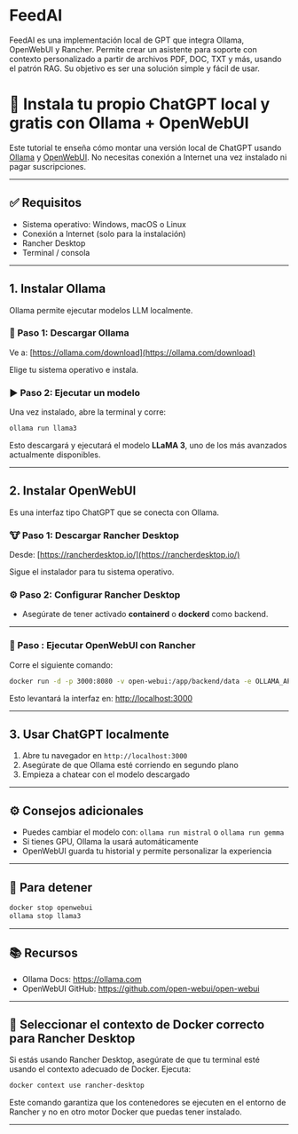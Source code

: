 # FeedAI
FeedAI es una implementación local de GPT que integra Ollama, OpenWebUI y Rancher. Permite crear un asistente para soporte con contexto personalizado a partir de archivos PDF, DOC, TXT y más, usando el patrón RAG. Su objetivo es ser una solución simple y fácil de usar.



# 🧠 Instala tu propio ChatGPT local y gratis con Ollama + OpenWebUI

Este tutorial te enseña cómo montar una versión local de ChatGPT usando [Ollama](https://ollama.com/) y [OpenWebUI](https://github.com/open-webui/open-webui). No necesitas conexión a Internet una vez instalado ni pagar suscripciones.

---

## ✅ Requisitos

- Sistema operativo: Windows, macOS o Linux
- Conexión a Internet (solo para la instalación)
- Rancher Desktop
- Terminal / consola

---

## 1. Instalar Ollama

Ollama permite ejecutar modelos LLM localmente.

### 🔽 Paso 1: Descargar Ollama

Ve a: [https://ollama.com/download](https://ollama.com/download)

Elige tu sistema operativo e instala.

### ▶️ Paso 2: Ejecutar un modelo

Una vez instalado, abre la terminal y corre:

```bash
ollama run llama3
```

Esto descargará y ejecutará el modelo **LLaMA 3**, uno de los más avanzados actualmente disponibles.

---

## 2. Instalar OpenWebUI

Es una interfaz tipo ChatGPT que se conecta con Ollama.

### 🐮 Paso 1: Descargar Rancher Desktop

Desde: [https://rancherdesktop.io/](https://rancherdesktop.io/)

Sigue el instalador para tu sistema operativo.

### ⚙️ Paso 2: Configurar Rancher Desktop

- Asegúrate de tener activado **containerd** o **dockerd** como backend.

---

### 🚀 Paso : Ejecutar OpenWebUI con Rancher

Corre el siguiente comando:

```bash
docker run -d -p 3000:8080 -v open-webui:/app/backend/data -e OLLAMA_API_BASE_URL=http://host.docker.internal:11434 --name open-webui   --restart always ghcr.io/open-webui/pen-webui:main
```

Esto levantará la interfaz en: [http://localhost:3000](http://localhost:3000)

---

## 3. Usar ChatGPT localmente

1. Abre tu navegador en `http://localhost:3000`
2. Asegúrate de que Ollama esté corriendo en segundo plano
3. Empieza a chatear con el modelo descargado

---

## ⚙️ Consejos adicionales

- Puedes cambiar el modelo con: `ollama run mistral` o `ollama run gemma`
- Si tienes GPU, Ollama la usará automáticamente
- OpenWebUI guarda tu historial y permite personalizar la experiencia

---

## 🧼 Para detener

```bash
docker stop openwebui
ollama stop llama3
```

---

## 📚 Recursos

- Ollama Docs: https://ollama.com
- OpenWebUI GitHub: https://github.com/open-webui/open-webui

---

## 🧭 Seleccionar el contexto de Docker correcto para Rancher Desktop

Si estás usando Rancher Desktop, asegúrate de que tu terminal esté usando el contexto adecuado de Docker. Ejecuta:

```bash
docker context use rancher-desktop
```

Este comando garantiza que los contenedores se ejecuten en el entorno de Rancher y no en otro motor Docker que puedas tener instalado.

---
